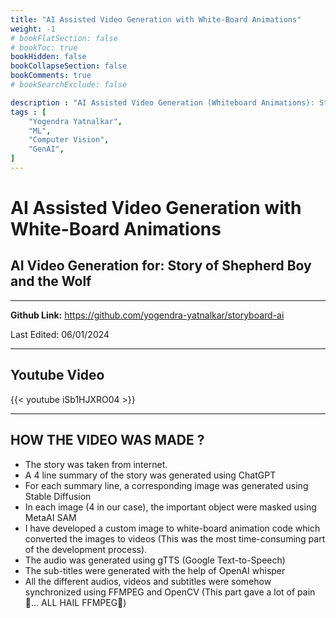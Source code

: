 ```yaml
---
title: "AI Assisted Video Generation with White-Board Animations"
weight: -1
# bookFlatSection: false
# bookToc: true
bookHidden: false
bookCollapseSection: false
bookComments: true
# bookSearchExclude: false

description : "AI Assisted Video Generation (Whiteboard Animations): Story of Shepherd Boy and the Wolf"
tags : [
    "Yogendra Yatnalkar",
    "ML",
    "Computer Vision",
    "GenAI",
]
---
```


# AI Assisted Video Generation with White-Board Animations

## AI Video Generation for: Story of Shepherd Boy and the Wolf
---

**Github Link:** https://github.com/yogendra-yatnalkar/storyboard-ai 

Last Edited: 06/01/2024

---

## Youtube Video

{{< youtube iSb1HJXRO04 >}}

---

## HOW THE VIDEO WAS MADE ? 

- The story was taken from internet.
- A 4 line summary of the story was generated using ChatGPT
- For each summary line, a corresponding image was generated using Stable Diffusion
- In each image (4 in our case), the important object were masked using MetaAI SAM 
- I have developed a custom image to white-board animation code which converted the images to videos (This was the most time-consuming part of the development process). 
- The audio was generated using gTTS (Google Text-to-Speech)
- The sub-titles were generated with the help of OpenAI whisper 
- All the different audios, videos and subtitles were somehow synchronized using FFMPEG and OpenCV (This part gave a lot of pain🥲... ALL HAIL FFMPEG🙌)